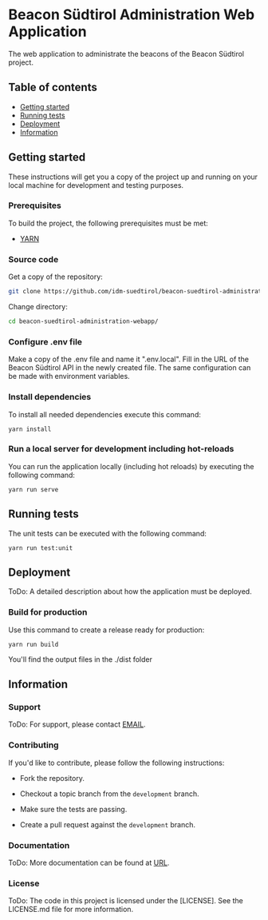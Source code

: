 # Beacon Südtirol Administration Web Application
 
The web application to administrate the beacons of the Beacon Südtirol project.

## Table of contents

- [Getting started](#getting-started)
- [Running tests](#running-tests)
- [Deployment](#deployment)
- [Information](#information)

## Getting started

These instructions will get you a copy of the project up and running
on your local machine for development and testing purposes.

### Prerequisites

To build the project, the following prerequisites must be met:

- [YARN](https://yarnpkg.com/)

### Source code

Get a copy of the repository:

```bash
git clone https://github.com/idm-suedtirol/beacon-suedtirol-administration-webapp.git
```

Change directory:

```bash
cd beacon-suedtirol-administration-webapp/
```

### Configure .env file
Make a copy of the .env file and name it ".env.local".
Fill in the URL of the Beacon Südtirol API in the newly created file.
The same configuration can be made with environment variables.

### Install dependencies
To install all needed dependencies execute this command:
```
yarn install
```

### Run a local server for development including hot-reloads
You can run the application locally (including hot reloads) by executing the following command:
```
yarn run serve
```

## Running tests

The unit tests can be executed with the following command:

```
yarn run test:unit
```

## Deployment

ToDo: A detailed description about how the application must be deployed.

### Build for production
Use this command to create a release ready for production:
```
yarn run build
```
 You'll find the output files in the ./dist folder

## Information

### Support

ToDo: For support, please contact [EMAIL](mailto:EMAIL).

### Contributing

If you'd like to contribute, please follow the following instructions:

- Fork the repository.

- Checkout a topic branch from the `development` branch.

- Make sure the tests are passing.

- Create a pull request against the `development` branch.

### Documentation

ToDo: More documentation can be found at [URL](URL).

### License

ToDo: The code in this project is licensed under the [LICENSE].
See the LICENSE.md file for more information.

